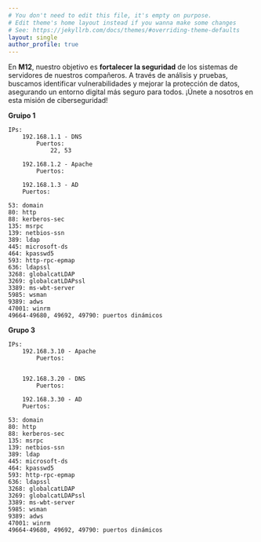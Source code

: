 ```yaml
---
# You don't need to edit this file, it's empty on purpose.
# Edit theme's home layout instead if you wanna make some changes
# See: https://jekyllrb.com/docs/themes/#overriding-theme-defaults
layout: single
author_profile: true
---
```


En **M12**, nuestro objetivo es **fortalecer la seguridad** de los sistemas de servidores de nuestros compañeros. 
A través de análisis y pruebas, buscamos identificar vulnerabilidades y mejorar la protección de datos, 
asegurando un entorno digital más seguro para todos. ¡Únete a nosotros en esta misión de ciberseguridad!



**Gruipo 1**

    IPs:
        192.168.1.1 - DNS
            Puertos: 
                22, 53
        
        192.168.1.2 - Apache
            Puertos:
                
        192.168.1.3 - AD
        Puertos: 
    
    53: domain
    80: http
    88: kerberos-sec
    135: msrpc
    139: netbios-ssn
    389: ldap
    445: microsoft-ds
    464: kpasswd5
    593: http-rpc-epmap
    636: ldapssl
    3268: globalcatLDAP
    3269: globalcatLDAPssl
    3389: ms-wbt-server
    5985: wsman
    9389: adws
    47001: winrm
    49664-49680, 49692, 49790: puertos dinámicos


   
**Grupo 3**

    IPs:
        192.168.3.10 - Apache
            Puertos: 
               
        
        192.168.3.20 - DNS
            Puertos:
                
        192.168.3.30 - AD
        Puertos: 
    
    53: domain
    80: http
    88: kerberos-sec
    135: msrpc
    139: netbios-ssn
    389: ldap
    445: microsoft-ds
    464: kpasswd5
    593: http-rpc-epmap
    636: ldapssl
    3268: globalcatLDAP
    3269: globalcatLDAPssl
    3389: ms-wbt-server
    5985: wsman
    9389: adws
    47001: winrm
    49664-49680, 49692, 49790: puertos dinámicos


